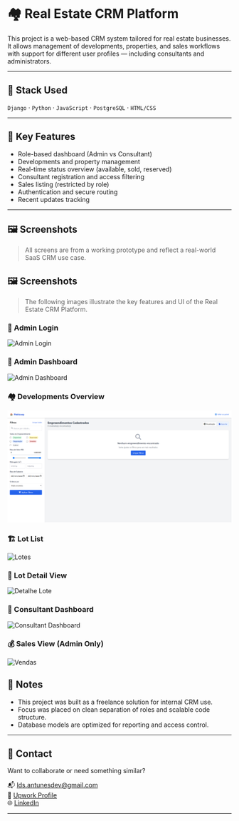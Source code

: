 # 🏘️ Real Estate CRM Platform

This project is a web-based CRM system tailored for real estate businesses. It allows management of developments, properties, and sales workflows with support for different user profiles — including consultants and administrators.

---

## 🚀 Stack Used

`Django` · `Python` · `JavaScript` · `PostgreSQL` · `HTML/CSS`

---

## 🔑 Key Features

- Role-based dashboard (Admin vs Consultant)
- Developments and property management
- Real-time status overview (available, sold, reserved)
- Consultant registration and access filtering
- Sales listing (restricted by role)
- Authentication and secure routing
- Recent updates tracking

---

## 🖼️ Screenshots

> All screens are from a working prototype and reflect a real-world SaaS CRM use case.

## 🖼️ Screenshots

> The following images illustrate the key features and UI of the Real Estate CRM Platform.

### 🔐 Admin Login  
![Admin Login](./imagens/Login%20Admin.png)

### 🧭 Admin Dashboard  
![Admin Dashboard](./imagens/Dashboard%20admin.png)

### 🏘️ Developments Overview  
![Empreendimentos](./seets/Empreendimentos.png)

### 🏗️ Lot List  
![Lotes](./imagens/Lotes.png)

### 📄 Lot Detail View  
![Detalhe Lote](./imagens/Detalhe_lote.png)

### 🧑 Consultant Dashboard  
![Consultant Dashboard](./imagens/dashboard.png)

### 💰 Sales View (Admin Only)  
![Vendas](./imagens/vendas.png)


## 📌 Notes

- This project was built as a freelance solution for internal CRM use.
- Focus was placed on clean separation of roles and scalable code structure.
- Database models are optimized for reporting and access control.

---

## 🔗 Contact

Want to collaborate or need something similar?

📬 [lds.antunesdev@gmail.com](mailto:lds.antunesdev@gmail.com)  
💼 [Upwork Profile](https://www.upwork.com/freelancers/~01528998e13ceaa5aa)  
🌐 [LinkedIn](https://linkedin.com/in/lucas-souza-a869882aa)

---
